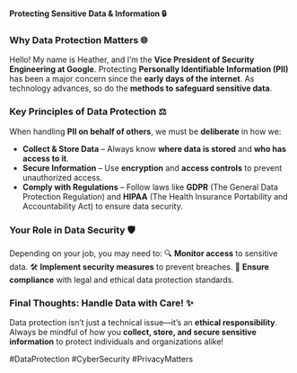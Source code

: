 **Protecting Sensitive Data & Information 🔒**

### **Why Data Protection Matters 🌐**
Hello! My name is Heather, and I’m the **Vice President of Security Engineering at Google**. Protecting **Personally Identifiable Information (PII)** has been a major concern since the **early days of the internet**. As technology advances, so do the **methods to safeguard sensitive data**.

### **Key Principles of Data Protection ⚖️**
When handling **PII on behalf of others**, we must be **deliberate** in how we:
- **Collect & Store Data** – Always know **where data is stored** and **who has access to it**.
- **Secure Information** – Use **encryption** and **access controls** to prevent unauthorized access.
- **Comply with Regulations** – Follow laws like **GDPR** (The General Data Protection Regulation) and **HIPAA** (The Health Insurance Portability and Accountability Act) to ensure data security.

### **Your Role in Data Security 🛡️**
Depending on your job, you may need to:
🔍 **Monitor access** to sensitive data.
🛠️ **Implement security measures** to prevent breaches.
📝 **Ensure compliance** with legal and ethical data protection standards.

### **Final Thoughts: Handle Data with Care! ✨**
Data protection isn’t just a technical issue—it’s an **ethical responsibility**. Always be mindful of how you **collect, store, and secure sensitive information** to protect individuals and organizations alike!

#DataProtection #CyberSecurity #PrivacyMatters

